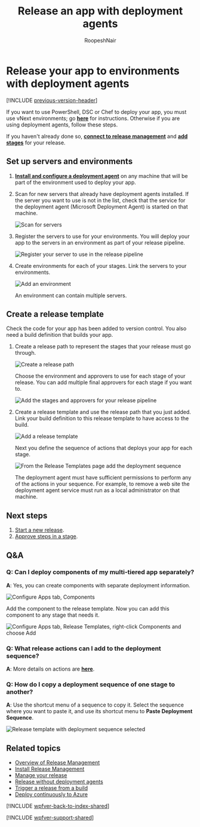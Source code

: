 ﻿---
title: Release an app with deployment agents
ms.custom: seodec18
description: Release your app to environments with deployment agents in Release Management server/client for Visual Studio 2015 and TFS 2015
ms.assetid: 34E3CA4A-A37E-4B8F-9BC2-4613851469A1
ms.technology: devops-cicd
ms.topic: conceptual
ms.author: ronai
author: RoopeshNair
ms.date: 07/16/2018
monikerRange: '>= tfs-2013'
---

# Release your app to environments with deployment agents

[!INCLUDE [previous-version-header](../includes/previous-version-header.md)]

If you want to use PowerShell, DSC or Chef to deploy your app, you must 
use vNext environments; go 
**[here](release-without-agents.md)** for instructions.
Otherwise if you are using deployment agents, follow these steps.

If you haven't already done so, 
**[connect to release management](manage-your-release.md#ConnectRMUrl)** 
and **[add stages](manage-your-release.md#AddStages)** 
for your release.

<a name="SetupEnv"></a>
## Set up servers and environments

1. **[Install and configure a deployment agent](install-release-management/install-deployment-agent.md)** 
   on any machine that will be part of the environment used to deploy your app.

1. Scan for new servers that already have deployment agents installed.
   If the server you want to use is not in the list, 
   check that the service for the deployment agent (Microsoft Deployment Agent) 
   is started on that machine.

   ![Scan for servers](media/release-with-agents-01.png)

1. Register the servers to use for your environments. You will deploy your app to 
   the servers in an environment as part of your release pipeline.

   ![Register your server to use in the release pipeline](media/release-with-agents-02.png)

1. Create environments for each of your stages. Link the servers to your environments.

   ![Add an environment](media/release-with-agents-03.png)

   An environment can contain multiple servers.

<a name="CreateReleaseTemplate"></a>
## Create a release template

Check the code for your app has been added to version control.
You also need a build definition that builds your app.

1. Create a release path to represent the stages that your release must go through.

   ![Create a release path](media/release-with-agents-04.png)

   Choose the environment and approvers to use for each stage of your release.
   You can add multiple final approvers for each stage if you want to.

   ![Add the stages and approvers for your release pipeline](media/release-with-agents-05.png)

1. Create a release template and use the release path that you just added.
   Link your build definition to this release template to have access to the build.
   
   ![Add a release template](media/release-with-agents-06.png)

   Next you define the sequence of actions that deploys your app for each stage.
   
   ![From the Release Templates page add the deployment sequence](media/release-with-agents-07.png)

   The deployment agent must have sufficient permissions to perform 
   any of the actions in your sequence.
   For example, to remove a web site the deployment agent service must 
   run as a local administrator on that machine.

## Next steps

1.  [Start a new release](manage-your-release.md#StartRelease).
1.  [Approve steps in a stage](manage-your-release.md#ApproveSteps).

## Q&A

### Q: Can I deploy components of my multi-tiered app separately?

**A**: Yes, you can create components with separate deployment information.

![Configure Apps tab, Components](media/release-with-agents-08.png)

Add the component to the release template. Now you can add this 
component to any stage that needs it.

![Configure Apps tab, Release Templates, right-click Components and choose Add](media/release-with-agents-09.png)

### Q: What release actions can I add to the deployment sequence?

**A**: More details on actions are **[here](release-actions.md)**.

### Q: How do I copy a deployment sequence of one stage to another?

**A**: Use the shortcut menu of a sequence to copy it.
Select the sequence where you want to paste it, 
and use its shortcut menu to **Paste Deployment Sequence**.  

![Release template with deployment sequence selected](media/release-with-agents-10.png)

## Related topics

* [Overview of Release Management](release-management-overview.md)
* [Install Release Management](install-release-management.md)
* [Manage your release](manage-your-release.md)
* [Release without deployment agents](release-without-agents.md)
* [Trigger a release from a build](trigger-a-release.md)
* [Deploy continuously to Azure](deploy-continuously-to-azure.md) 
 
[!INCLUDE [wpfver-back-to-index-shared](../includes/wpfver-back-to-index-shared.md)]
 
[!INCLUDE [wpfver-support-shared](../includes/wpfver-support-shared.md)]
